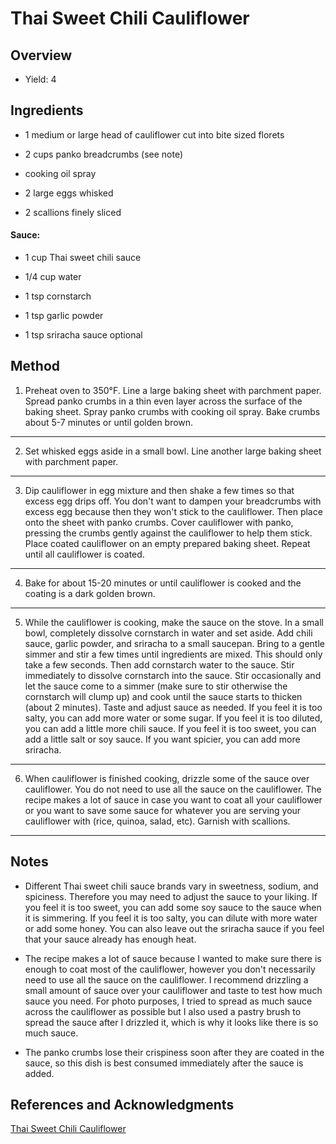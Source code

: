 # Thai Sweet Chili Cauliflower

## Overview

- Yield: 4

## Ingredients

- 1 medium or large head of cauliflower cut into bite sized florets

- 2  cups panko breadcrumbs (see note)

- cooking oil spray

- 2 large eggs whisked

- 2 scallions finely sliced

#### Sauce:

- 1 cup Thai sweet chili sauce

- 1/4 cup water

- 1 tsp cornstarch

- 1 tsp garlic powder

- 1 tsp sriracha sauce optional

## Method

1. Preheat oven to 350°F. Line a large baking sheet with parchment paper. Spread panko crumbs in a thin even layer across the surface of the baking sheet. Spray panko crumbs with cooking oil spray. Bake crumbs about 5-7 minutes or until golden brown.
---

2. Set whisked eggs aside in a small bowl. Line another large baking sheet with parchment paper.
---

3. Dip cauliflower in egg mixture and then shake a few times so that excess egg drips off. You don't want to dampen your breadcrumbs with excess egg because then they won't stick to the cauliflower. Then place onto the sheet with panko crumbs. Cover cauliflower with panko, pressing the crumbs gently against the cauliflower to help them stick. Place coated cauliflower on an empty prepared baking sheet. Repeat until all cauliflower is coated.
---

4. Bake for about 15-20 minutes or until cauliflower is cooked and the coating is a dark golden brown.
---

5. While the cauliflower is cooking, make the sauce on the stove. In a small bowl, completely dissolve cornstarch in water and set aside. Add chili sauce, garlic powder, and sriracha to a small saucepan. Bring to a gentle simmer and stir a few times until ingredients are mixed. This should only take a few seconds. Then add cornstarch water to the sauce. Stir immediately to dissolve cornstarch into the sauce. Stir occasionally and let the sauce come to a simmer (make sure to stir otherwise the cornstarch will clump up) and cook until the sauce starts to thicken (about 2 minutes). Taste and adjust sauce as needed. If you feel it is too salty, you can add more water or some sugar. If you feel it is too diluted, you can add a little more chili sauce. If you feel it is too sweet, you can add a little salt or soy sauce. If you want spicier, you can add more sriracha.
---

6. When cauliflower is finished cooking, drizzle some of the sauce over cauliflower. You do not need to use all the sauce on the cauliflower. The recipe makes a lot of sauce in case you want to coat all your cauliflower or you want to save some sauce for whatever you are serving your cauliflower with (rice, quinoa, salad, etc). Garnish with scallions.
---


## Notes

- Different Thai sweet chili sauce brands vary in sweetness, sodium, and spiciness. Therefore you may need to adjust the sauce to your liking. If you feel it is too sweet, you can add some soy sauce to the sauce when it is simmering. If you feel it is too salty, you can dilute with more water or add some honey. You can also leave out the sriracha sauce if you feel that your sauce already has enough heat.

- The recipe makes a lot of sauce because I wanted to make sure there is enough to coat most of the cauliflower, however you don't necessarily need to use all the sauce on the cauliflower. I recommend drizzling a small amount of sauce over your cauliflower and taste to test how much sauce you need. For photo purposes, I tried to spread as much sauce across the cauliflower as possible but I also used a pastry brush to spread the sauce after I drizzled it, which is why it looks like there is so much sauce.

- The panko crumbs lose their crispiness soon after they are coated in the sauce, so this dish is best consumed immediately after the sauce is added.

## References and Acknowledgments

[Thai Sweet Chili Cauliflower](https://kirbiecravings.com/thai-sweet-chili-cauliflower/)
